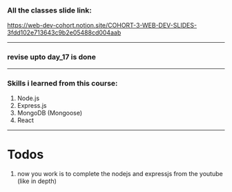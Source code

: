 ### All the classes slide link:

https://web-dev-cohort.notion.site/COHORT-3-WEB-DEV-SLIDES-3fdd102e713643c9b2e05488cd004aab


---

### revise upto day_17 is done


---

### Skills i learned from this course:

1. Node.js
2. Express.js
3. MongoDB (Mongoose)
4. React


---

# Todos

1. now you work is to complete the nodejs and expressjs from the youtube (like in depth)